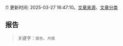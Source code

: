 :alarm_clock: 更新时间: 2025-03-27 16:47:10。[文章来源](/README.md)、[文章分类](/TAGS.md)

## 报告


> 关键字：`报告`、`月报`



